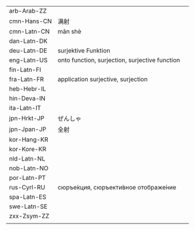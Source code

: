 | | | |
|-|-|-|
| arb-Arab-ZZ |  |  |
| cmn-Hans-CN | 满射 |  |
| cmn-Latn-CN | mǎn shè |  |
| dan-Latn-DK |  |  |
| deu-Latn-DE | surjektive Funktion |  |
| eng-Latn-US | onto function, surjection, surjective function |  |
| fin-Latn-FI |  |  |
| fra-Latn-FR | application surjective, surjection |  |
| heb-Hebr-IL |  |  |
| hin-Deva-IN |  |  |
| ita-Latn-IT |  |  |
| jpn-Hrkt-JP | ぜんしゃ |  |
| jpn-Jpan-JP | 全射 |  |
| kor-Hang-KR |  |  |
| kor-Kore-KR |  |  |
| nld-Latn-NL |  |  |
| nob-Latn-NO |  |  |
| por-Latn-PT |  |  |
| rus-Cyrl-RU | сюръе́кция, сюръекти́вное отображе́ние |  |
| spa-Latn-ES |  |  |
| swe-Latn-SE |  |  |
| zxx-Zsym-ZZ |  |  |
|  |  |  |